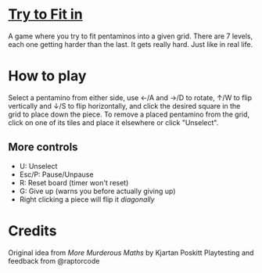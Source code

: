 # [Try to Fit in](https://charcoding.github.io/Try-to-Fit-in/)
A game where you try to fit pentaminos into a given grid.
There are 7 levels, each one getting harder than the last.
It gets really hard. Just like in real life.
# How to play
Select a pentamino from either side, use &larr;/A and &rarr;/D to rotate, &uarr;/W to flip
vertically and &darr;/S to flip horizontally, and click the desired square in the grid to place
down the piece.
To remove a placed pentamino from the grid, click on one of its tiles and place it elsewhere
or click "Unselect".
## More controls
- U: Unselect
- Esc/P: Pause/Unpause
- R: Reset board (timer won't reset)
- G: Give up (warns you before actually giving up)
- Right clicking a piece will flip it _diagonally_
# Credits
Original idea from _More Murderous Maths_ by Kjartan Poskitt
Playtesting and feedback from @raptorcode